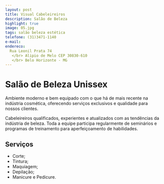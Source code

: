 ```yaml
---
layout: post
title: Visual Cabeleireiros
description: Salão de Beleza
highlight: true
image: 05.jpg
tags: salão beleza estética
telefone: (31)3471-1140
e-mail: 
endereco:
  Rua Leonil Prata 74
   </br> Alipio de Melo CEP 30830-610
   </br> Belo Horizonte - MG
---
```


# Salão de Beleza Unissex

Ambiente moderno e bem equipado com o que há de mais recente na indústria cosmética, oferecendo serviços exclusivos e qualidade para nossos clientes. 

Cabeleireiros qualificados, experientes e atualizados com as tendências da indústria de beleza. 
Toda a equipe participa regularmente de seminários e programas de treinamento para aperfeiçoamento de habilidades.

## Serviços
* Corte;
* Tintura;
* Maquiagem;
* Depilação;
* Manicure e Pedicure.




